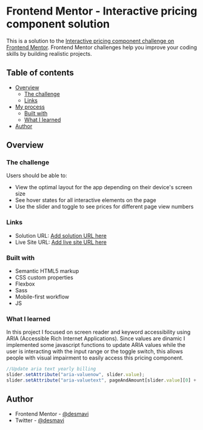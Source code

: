 # Frontend Mentor - Interactive pricing component solution

This is a solution to the [Interactive pricing component challenge on Frontend Mentor](https://www.frontendmentor.io/challenges/interactive-pricing-component-t0m8PIyY8). Frontend Mentor challenges help you improve your coding skills by building realistic projects.

## Table of contents

- [Overview](#overview)
  - [The challenge](#the-challenge)
  - [Links](#links)
- [My process](#my-process)
  - [Built with](#built-with)
  - [What I learned](#what-i-learned)
- [Author](#author)

## Overview

### The challenge

Users should be able to:

- View the optimal layout for the app depending on their device's screen size
- See hover states for all interactive elements on the page
- Use the slider and toggle to see prices for different page view numbers

### Links

- Solution URL: [Add solution URL here](https://your-solution-url.com)
- Live Site URL: [Add live site URL here](https://your-live-site-url.com)


### Built with

- Semantic HTML5 markup
- CSS custom properties
- Flexbox
- Sass
- Mobile-first workflow
- JS


### What I learned
In this project I focused on screen reader and keyword accessibility using ARIA (Accessible Rich Internet Applications).
Since values are dinamic I implemented some javascript functions to update ARIA values while the user is interacting with the input range or the toggle switch, this allows people with visual impairment to easily access this pricing component.

```js
//Update aria text yearly billing
slider.setAttribute("aria-valuenow", slider.value);
slider.setAttribute("aria-valuetext", pageAndAmount[slider.value][0] + dollar.textContent + " per " + priceYearlyDiscountedInteger + " dollars" + " per year")
```

## Author
- Frontend Mentor - [@desmavi](https://www.frontendmentor.io/profile/desmavi)
- Twitter - [@desmavi](https://www.twitter.com/desmavi)


